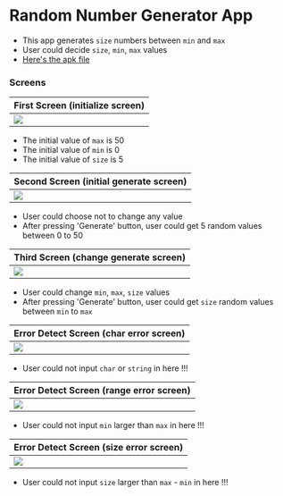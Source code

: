 # Random Number Generator App
- This app generates `size` numbers between `min` and `max`
- User could decide `size`, `min`, `max` values
- [Here's the apk file](https://github.com/whiteSHADOW1234/RandomNumberGeneratorApp/blob/main/app-release.apk)

### Screens

| First Screen (initialize screen)    |
| ----------------------------------- |
| ![](https://i.imgur.com/zAfGAQ6.png)|

- The initial value of `max` is 50
- The initial value of `min` is 0
- The initial value of `size` is 5



| Second Screen (initial generate screen)      |
| -------------------------------------------- |
| ![](https://i.imgur.com/bPMaGoi.png)         |

- User could choose not to change any value
- After pressing 'Generate' button, user could get 5 random values between 0 to 50

| Third Screen (change generate screen)       |
| ------------------------------------------- |
| ![](https://i.imgur.com/Dtvm5c2.png)        |

- User could change `min`, `max`, `size` values
- After pressing 'Generate' button, user could get `size` random values between `min` to `max`



| Error Detect Screen (char error screen)     |
| ------------------------------------------- |
| ![](https://i.imgur.com/OuBuWn7.png)        |

- User could not input `char` or `string` in here !!!

| Error Detect Screen (range error screen)    |
| ------------------------------------------- |
| ![](https://i.imgur.com/xIHLA75.png)        |

- User could not input `min` larger than `max` in here !!!


| Error Detect Screen (size error screen)     |
| ------------------------------------------- |
| ![](https://i.imgur.com/fZnaRTy.png)        |

- User could not input `size` larger than `max` - `min` in here !!!



